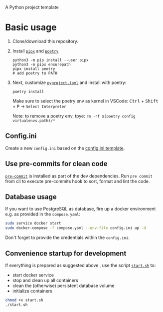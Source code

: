 A Python project template

# Basic usage

1. Clone/download this repository.

2. Install [`pipx`](https://pypa.github.io/pipx/) and [`poetry`](https://python-poetry.org)

    ```
    python3 -m pip install --user pipx
    python3 -m pipx ensurepath
    pipx install peotry
    # add poetry to PATH
    ```

3. Next, customize [`pyproject.toml`](pyproject.toml) and install with poetry:

    ```
    poetry install
    ```

    Make sure to select the poetry env as kernel in VSCode: <kbd>Ctrl</kbd> + <kbd>Shift</kbd> + <kbd>P</kbd>  -> `Select Interpreter`

    Note: to remove a poetry env, tpye: `rm -rf $(poetry config virtualenvs.path)/*`


## Config.ini

Create a new `config.ini` based on the [config.ini.template](config.ini.template).


## Use pre-commits for clean code

[`pre-commit`](https://pre-commit.com/) is installed as part of the dev dependencies. Run `pre commit` from cli to execute pre-commits hook to sort, format and lint the code.


## Database usage

If you want to use PostgreSQL as database, fire up a docker environment e.g. as provided in the `compose.yaml`:

```sh
sudo service docker start
sudo docker-compose -f compose.yaml --env-file config.ini up -d
```

Don't forget to provide the credentials within the `config.ini`.

## Convenience startup for development

If everything is prepared as suggested above , use the script [`start.sh`](start.sh) to:
- start docker service
- stop and clean up all containers
- clean the (otherwise) persistent database volume
- initialize containers

```sh
chmod +x start.sh
./start.sh
```
